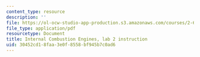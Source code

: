 ```yaml
---
content_type: resource
description: ''
file: https://ol-ocw-studio-app-production.s3.amazonaws.com/courses/2-61-internal-combustion-engines-spring-2017/30452cd18faa3e0f8558bf945b7c0ad6_MIT2_61S17_lab2.pdf
file_type: application/pdf
resourcetype: Document
title: Internal Combustion Engines, lab 2 instruction
uid: 30452cd1-8faa-3e0f-8558-bf945b7c0ad6
---
```

